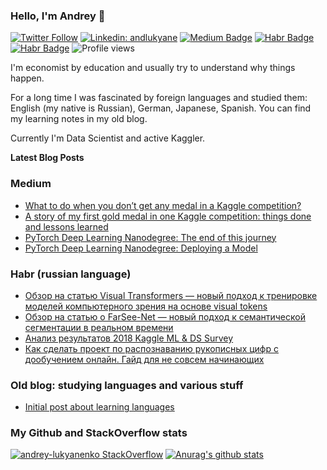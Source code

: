 ### Hello, I'm Andrey 👋
[![Twitter Follow](https://img.shields.io/twitter/follow/andlukyane?label=Follow)](https://twitter.com/andlukyane)
[![Linkedin: andlukyane](https://img.shields.io/badge/-Andrey%20Lukyanenko-blue?style=flat-square&logo=Linkedin&logoColor=white&link=https://www.linkedin.com/in/andlukyane/)](https://www.linkedin.com/in/andlukyane/)
[![Medium Badge](https://img.shields.io/badge/-artgor-000000?style=flat&labelColor=000000&logo=Medium&link=https://medium.com/@artgor)](https://medium.com/@artgor)
[![Habr Badge](https://img.shields.io/badge/-artgor-47CCCC?style=flat&logo=habr&logoColor=white&link=https://habr.com/ru/users/artgor/)](https://habr.com/ru/users/artgor/)
[![Habr Badge](https://img.shields.io/badge/-artgor-teal?style=flat&logo=kaggle&logoColor=deepblue&link=https://www.kaggle.com/artgor)](https://www.kaggle.com/artgor)
![Profile views](https://gpvc.arturio.dev/Erlemar)

I'm economist by education and usually try to understand why things happen.

For a long time I was fascinated by foreign languages and studied them: English (my native is Russian), German, Japanese, Spanish. You can find my learning notes in my old blog.

Currently I'm Data Scientist and active Kaggler. 

**Latest Blog Posts**

### Medium

<!-- MEDIUM:START -->
- [What to do when you don’t get any medal in a Kaggle competition?](https://towardsdatascience.com/what-to-do-when-you-dont-get-any-medal-in-a-kaggle-competition-b54cc433da3?source=rss-26c63d12ebc9------2)
- [A story of my first gold medal in one Kaggle competition: things done and lessons learned](https://towardsdatascience.com/a-story-of-my-first-gold-medal-in-one-kaggle-competition-things-done-and-lessons-learned-c269d9c233d1?source=rss-26c63d12ebc9------2)
- [PyTorch Deep Learning Nanodegree: The end of this journey](https://medium.com/datadriveninvestor/pytorch-deep-learning-nanodegree-the-end-of-this-journey-5c1d6eeb0026?source=rss-26c63d12ebc9------2)
- [PyTorch Deep Learning Nanodegree: Deploying a Model](https://medium.com/datadriveninvestor/pytorch-deep-learning-nanodegree-deploying-a-model-b2a7f0ac0685?source=rss-26c63d12ebc9------2)
<!-- MEDIUM:END -->

### Habr (russian language)
<!-- HABR:START -->
- [Обзор на статью Visual Transformers — новый подход к тренировке моделей компьютерного зрения на основе visual tokens](https://habr.com/ru/post/512258/)
- [Обзор на статью о FarSee-Net — новый подход к семантической сегментации в реальном времени](https://habr.com/ru/post/496650/)
- [Анализ результатов 2018 Kaggle ML & DS Survey](https://habr.com/ru/post/434134/)
- [Как сделать проект по распознаванию рукописных цифр с дообучением онлайн. Гайд для не совсем начинающих](https://habr.com/ru/post/335998/)
<!-- HABR:END -->

### Old blog: studying languages and various stuff
- [Initial post about learning languages](https://erlemar.blogspot.com/2012/12/blog-post.html)
<!-- OLD_BLOG:START -->
<!-- OLD_BLOG:END -->


### My Github and StackOverflow stats
[![andrey-lukyanenko StackOverflow](https://github-readme-stackoverflow.vercel.app/?userID=6797250)](https://stackoverflow.com/users/6797250/andrey-lukyanenko) [![Anurag's github stats](https://github-readme-stats.vercel.app/api?username=erlemar)](https://github.com/anuraghazra/github-readme-stats)
